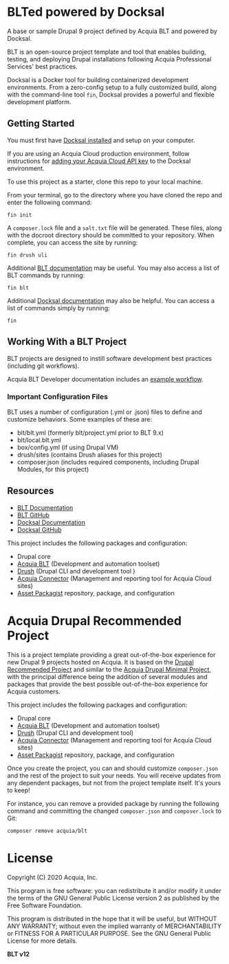 # BLTed powered by Docksal

A base or sample Drupal 9 project defined by Acquia BLT and powered by Docksal.

BLT is an open-source project template and tool that enables building, testing, and deploying Drupal installations following Acquia Professional Services' best practices.

Docksal is a Docker tool for building containerized development environments. From a zero-config setup to a fully customized build, along with the command-line tool `fin`, Docksal provides a powerful and flexible development platform.

## Getting Started

You must first have [Docksal installed](https://docs.docksal.io/getting-started/) and setup on your computer.

If you are using an Acquia Cloud production environment, follow instructions for [adding your Acquia Cloud API key](https://docs.docksal.io/tools/acquia-drush/) to the Docksal environment.

To use this project as a starter, clone this repo to your local machine.

From your terminal, go to the directory where you have cloned the repo and enter the following command:
```
fin init
```

A `composer.lock` file and a `salt.txt` file will be generated. These files, along with the docroot directory
should be committed to your repository. When complete, you can access the site by running:

```
fin drush uli
```

Additional [BLT documentation](https://docs.acquia.com/blt/) may be useful. You may also access a list of BLT commands by running:
```
fin blt
```

Additional [Docksal documentation](http://docs.docksal.io) may also be helpful. You can access a list of commands simply by running:
```
fin
```

## Working With a BLT Project

BLT projects are designed to instill software development best practices (including git workflows).

Acquia BLT Developer documentation includes an [example workflow](https://docs.acquia.com/blt/developer/dev-workflow/).

### Important Configuration Files

BLT uses a number of configuration (.yml or .json) files to define and customize behaviors. Some examples of these are:

* blt/blt.yml (formerly blt/project.yml prior to BLT 9.x)
* blt/local.blt.yml
* box/config.yml (if using Drupal VM)
* drush/sites (contains Drush aliases for this project)
* composer.json (includes required components, including Drupal Modules, for this project)

## Resources

* [BLT Documentation](https://docs.acquia.com/blt/)
* [BLT GitHub](https://github.com/acquia/blt)
* [Docksal Documentation](http://docs.docksal.io)
* [Docksal GitHub](https://github.com/docksal/docksal)

This project includes the following packages and configuration:
* Drupal core
* [Acquia BLT](https://github.com/acquia/blt) (Development and automation toolset)
* [Drush](https://github.com/drush-ops/drush) (Drupal CLI and development tool )
* [Acquia Connector](https://drupal.org/project/acquia_connector) (Management and reporting tool for Acquia Cloud sites)
* [Asset Packagist](https://asset-packagist.org/) repository, package, and configuration


Acquia Drupal Recommended Project
====

This is a project template providing a great out-of-the-box experience for new Drupal 9 projects hosted on Acquia. It is based on the [Drupal Recommended Project](https://github.com/drupal/recommended-project/tree/9.0.x) and similar to the [Acquia Drupal Minimal Project](https://github.com/acquia/drupal-minimal-project), with the principal difference being the addition of several modules and packages that provide the best possible out-of-the-box experience for Acquia customers.

This project includes the following packages and configuration:
* Drupal core
* [Acquia BLT](https://github.com/acquia/blt) (Development and automation toolset)
* [Drush](https://github.com/drush-ops/drush) (Drupal CLI and development tool)
* [Acquia Connector](https://drupal.org/project/acquia_connector) (Management and reporting tool for Acquia Cloud sites)
* [Asset Packagist](https://asset-packagist.org/) repository, package, and configuration


Once you create the project, you can and should customize `composer.json` and the rest of the project to suit your needs. You will receive updates from any dependent packages, but not from the project template itself. It's yours to keep!

For instance, you can remove a provided package by running the following command and committing the changed `composer.json` and `composer.lock` to Git:
```
composer remove acquia/blt
```

# License

Copyright (C) 2020 Acquia, Inc.

This program is free software: you can redistribute it and/or modify it under the terms of the GNU General Public License version 2 as published by the Free Software Foundation.

This program is distributed in the hope that it will be useful, but WITHOUT ANY WARRANTY; without even the implied warranty of MERCHANTABILITY or FITNESS FOR A PARTICULAR PURPOSE.  See the GNU General Public License for more details.

**BLT v12**
